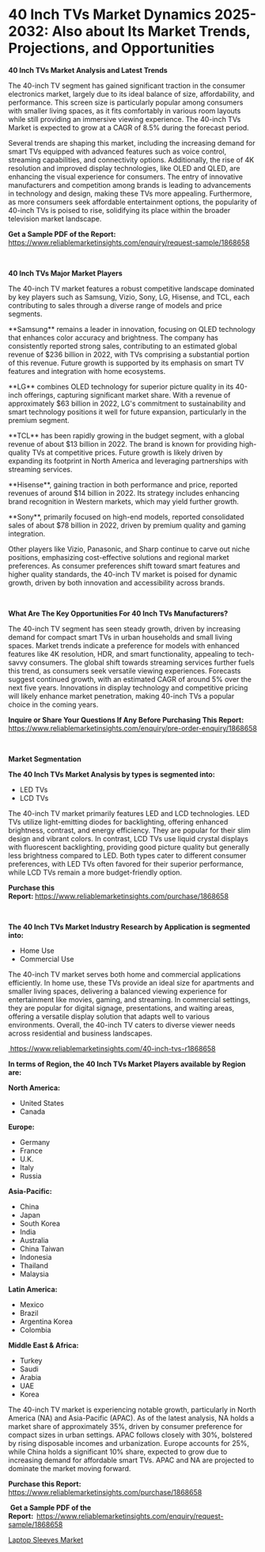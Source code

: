 <p><h1>40 Inch TVs Market Dynamics 2025-2032: Also about Its Market Trends, Projections, and Opportunities</h1></p><p><strong>40 Inch TVs Market Analysis and Latest Trends</strong></p>
<p><p>The 40-inch TV segment has gained significant traction in the consumer electronics market, largely due to its ideal balance of size, affordability, and performance. This screen size is particularly popular among consumers with smaller living spaces, as it fits comfortably in various room layouts while still providing an immersive viewing experience. The 40-inch TVs Market is expected to grow at a CAGR of 8.5% during the forecast period. </p><p>Several trends are shaping this market, including the increasing demand for smart TVs equipped with advanced features such as voice control, streaming capabilities, and connectivity options. Additionally, the rise of 4K resolution and improved display technologies, like OLED and QLED, are enhancing the visual experience for consumers. The entry of innovative manufacturers and competition among brands is leading to advancements in technology and design, making these TVs more appealing. Furthermore, as more consumers seek affordable entertainment options, the popularity of 40-inch TVs is poised to rise, solidifying its place within the broader television market landscape.</p></p>
<p><strong>Get a Sample PDF of the Report:&nbsp;</strong> <a href="https://www.reliablemarketinsights.com/enquiry/request-sample/1868658?utm_campaign=3312&utm_medium=2&utm_source=Github&utm_content=ia&utm_term=04042025&utm_id=40-inch-tvs">https://www.reliablemarketinsights.com/enquiry/request-sample/1868658</a></p>
<p>&nbsp;</p>
<p><strong>40 Inch TVs Major Market Players</strong></p>
<p><p>The 40-inch TV market features a robust competitive landscape dominated by key players such as Samsung, Vizio, Sony, LG, Hisense, and TCL, each contributing to sales through a diverse range of models and price segments.</p><p>**Samsung** remains a leader in innovation, focusing on QLED technology that enhances color accuracy and brightness. The company has consistently reported strong sales, contributing to an estimated global revenue of $236 billion in 2022, with TVs comprising a substantial portion of this revenue. Future growth is supported by its emphasis on smart TV features and integration with home ecosystems.</p><p>**LG** combines OLED technology for superior picture quality in its 40-inch offerings, capturing significant market share. With a revenue of approximately $63 billion in 2022, LG's commitment to sustainability and smart technology positions it well for future expansion, particularly in the premium segment.</p><p>**TCL** has been rapidly growing in the budget segment, with a global revenue of about $13 billion in 2022. The brand is known for providing high-quality TVs at competitive prices. Future growth is likely driven by expanding its footprint in North America and leveraging partnerships with streaming services.</p><p>**Hisense**, gaining traction in both performance and price, reported revenues of around $14 billion in 2022. Its strategy includes enhancing brand recognition in Western markets, which may yield further growth.</p><p>**Sony**, primarily focused on high-end models, reported consolidated sales of about $78 billion in 2022, driven by premium quality and gaming integration.</p><p>Other players like Vizio, Panasonic, and Sharp continue to carve out niche positions, emphasizing cost-effective solutions and regional market preferences. As consumer preferences shift toward smart features and higher quality standards, the 40-inch TV market is poised for dynamic growth, driven by both innovation and accessibility across brands.</p></p>
<p>&nbsp;</p>
<p><strong>What Are The Key Opportunities For 40 Inch TVs Manufacturers?</strong></p>
<p><p>The 40-inch TV segment has seen steady growth, driven by increasing demand for compact smart TVs in urban households and small living spaces. Market trends indicate a preference for models with enhanced features like 4K resolution, HDR, and smart functionality, appealing to tech-savvy consumers. The global shift towards streaming services further fuels this trend, as consumers seek versatile viewing experiences. Forecasts suggest continued growth, with an estimated CAGR of around 5% over the next five years. Innovations in display technology and competitive pricing will likely enhance market penetration, making 40-inch TVs a popular choice in the coming years.</p></p>
<p><strong>Inquire or Share Your Questions If Any Before Purchasing This Report:</strong> <a href="https://www.reliablemarketinsights.com/enquiry/pre-order-enquiry/1868658?utm_campaign=3312&utm_medium=2&utm_source=Github&utm_content=ia&utm_term=04042025&utm_id=40-inch-tvs">https://www.reliablemarketinsights.com/enquiry/pre-order-enquiry/1868658</a></p>
<p>&nbsp;</p>
<p><strong>Market Segmentation</strong></p>
<p><strong>The 40 Inch TVs Market Analysis by types is segmented into:</strong></p>
<p><ul><li>LED TVs</li><li>LCD TVs</li></ul></p>
<p><p>The 40-inch TV market primarily features LED and LCD technologies. LED TVs utilize light-emitting diodes for backlighting, offering enhanced brightness, contrast, and energy efficiency. They are popular for their slim design and vibrant colors. In contrast, LCD TVs use liquid crystal displays with fluorescent backlighting, providing good picture quality but generally less brightness compared to LED. Both types cater to different consumer preferences, with LED TVs often favored for their superior performance, while LCD TVs remain a more budget-friendly option.</p></p>
<p><strong>Purchase this Report:&nbsp;</strong><a href="https://www.reliablemarketinsights.com/purchase/1868658?utm_campaign=3312&utm_medium=2&utm_source=Github&utm_content=ia&utm_term=04042025&utm_id=40-inch-tvs">https://www.reliablemarketinsights.com/purchase/1868658</a></p>
<p>&nbsp;</p>
<p><strong>The 40 Inch TVs Market Industry Research by Application is segmented into:</strong></p>
<p><ul><li>Home Use</li><li>Commercial Use</li></ul></p>
<p><p>The 40-inch TV market serves both home and commercial applications efficiently. In home use, these TVs provide an ideal size for apartments and smaller living spaces, delivering a balanced viewing experience for entertainment like movies, gaming, and streaming. In commercial settings, they are popular for digital signage, presentations, and waiting areas, offering a versatile display solution that adapts well to various environments. Overall, the 40-inch TV caters to diverse viewer needs across residential and business landscapes.</p></p>
<p><a href="https://www.reliablemarketinsights.com/40-inch-tvs-r1868658?utm_campaign=3312&utm_medium=2&utm_source=Github&utm_content=ia&utm_term=04042025&utm_id=40-inch-tvs">&nbsp;https://www.reliablemarketinsights.com/40-inch-tvs-r1868658</a></p>
<p><strong>In terms of Region, the 40 Inch TVs Market Players available by Region are:</strong></p>
<p>
    <p> <strong> North America: </strong>
        <ul>
            <li>United States</li>
            <li>Canada</li>
        </ul>
        </p> 
    <p> <strong> Europe: </strong>
        <ul>
            <li>Germany</li>
            <li>France</li>
            <li>U.K.</li>
            <li>Italy</li>
            <li>Russia</li>
        </ul>
        </p> 
    <p> <strong> Asia-Pacific: </strong>
        <ul>
            <li>China</li>
            <li>Japan</li>
            <li>South Korea</li>
            <li>India</li>
            <li>Australia</li>
            <li>China Taiwan</li>
            <li>Indonesia</li>
            <li>Thailand</li>
            <li>Malaysia</li>
        </ul>
        </p> 
    <p> <strong> Latin America: </strong>
        <ul>
            <li>Mexico</li>
            <li>Brazil</li>
            <li>Argentina Korea</li>
            <li>Colombia</li>
        </ul>
        </p> 
    <p> <strong> Middle East & Africa: </strong>
        <ul>
            <li>Turkey</li>
            <li>Saudi</li>
            <li>Arabia</li>
            <li>UAE</li>
            <li>Korea</li>
        </ul>
    </p>
    </p>
<p><p>The 40-inch TV market is experiencing notable growth, particularly in North America (NA) and Asia-Pacific (APAC). As of the latest analysis, NA holds a market share of approximately 35%, driven by consumer preference for compact sizes in urban settings. APAC follows closely with 30%, bolstered by rising disposable incomes and urbanization. Europe accounts for 25%, while China holds a significant 10% share, expected to grow due to increasing demand for affordable smart TVs. APAC and NA are projected to dominate the market moving forward.</p></p>
<p><strong>Purchase this Report: </strong><a href="https://www.reliablemarketinsights.com/purchase/1868658?utm_campaign=3312&utm_medium=2&utm_source=Github&utm_content=ia&utm_term=04042025&utm_id=40-inch-tvs">https://www.reliablemarketinsights.com/purchase/1868658</a></p>
<p>&nbsp;<strong>Get a Sample PDF of the Report:&nbsp;&nbsp;</strong><a href="https://www.reliablemarketinsights.com/enquiry/request-sample/1868658?utm_campaign=3312&utm_medium=2&utm_source=Github&utm_content=ia&utm_term=04042025&utm_id=40-inch-tvs">https://www.reliablemarketinsights.com/enquiry/request-sample/1868658</a></p>
<p><strong></strong></p>
<p><p><a href="https://github.com/casimbrhelck/Market-Research-Report-List-1/blob/main/laptop-sleeves-market.md?utm_campaign=3312&utm_medium=2&utm_source=Github&utm_content=ia&utm_term=04042025&utm_id=40-inch-tvs">Laptop Sleeves Market</a></p></p>